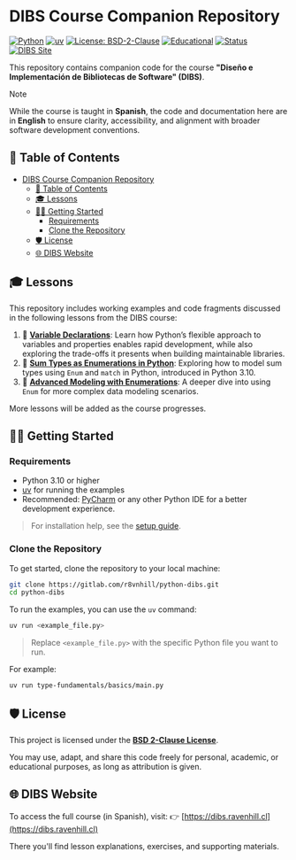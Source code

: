 # DIBS Course Companion Repository

[![Python](https://img.shields.io/badge/Python-3.10%2B-blue?logo=python)](https://www.python.org/downloads/)
[![uv](https://img.shields.io/badge/build%20tool-uv-blue?logo=uv)](https://docs.astral.sh/uv/getting-started/)
[![License: BSD-2-Clause](https://img.shields.io/badge/License-BSD%202--Clause-blue.svg)](./LICENSE)
[![Educational](https://img.shields.io/badge/purpose-educational-yellow)](https://dibs.ravenhill.cl)
[![Status](https://img.shields.io/badge/status-stable-brightgreen)]()
[![DIBS Site](https://img.shields.io/badge/website-dibs.ravenhill.cl-purple)](https://dibs.ravenhill.cl)

This repository contains companion code for the course **"Diseño e Implementación de Bibliotecas de Software" (DIBS)**.

> [!note]
> While the course is taught in **Spanish**, the code and documentation here are in **English** to ensure clarity, accessibility, and alignment with broader software development conventions.

## 📖 Table of Contents

- [DIBS Course Companion Repository](#dibs-course-companion-repository)
  - [📖 Table of Contents](#-table-of-contents)
  - [🎓 Lessons](#-lessons)
  - [🧑‍💻 Getting Started](#-getting-started)
    - [Requirements](#requirements)
    - [Clone the Repository](#clone-the-repository)
  - [🛡️ License](#️-license)
  - [🌐 DIBS Website](#-dibs-website)

## 🎓 Lessons

This repository includes working examples and code fragments discussed in the following lessons from the DIBS course:

1. 📘 **[Variable Declarations](https://dibs.ravenhill.cl/docs/type-fundamentals/basics/variables/py)**: Learn how Python’s flexible approach to variables and properties enables rapid development, while also exploring the trade-offs it presents when building maintainable libraries.
2. 📘 **[Sum Types as Enumerations in Python](https://dibs.ravenhill.cl/docs/type-fundamentals/algebraic-data-types/enums/py/)**: Exploring how to model sum types using `Enum` and `match` in Python, introduced in Python 3.10.
3. 📘 **[Advanced Modeling with Enumerations](https://dibs.ravenhill.cl/docs/type-fundamentals/algebraic-data-types/idiom-enum/py)**: A deeper dive into using `Enum` for more complex data modeling scenarios.

More lessons will be added as the course progresses.

## 🧑‍💻 Getting Started

### Requirements

- Python 3.10 or higher
- [uv](https://docs.astral.sh/uv/getting-started/) for running the examples
- Recommended: [PyCharm](https://www.jetbrains.com/pycharm/) or any other Python IDE for a better development experience.

> For installation help, see the [setup guide](https://dibs.ravenhill.cl/docs/build-systems/init/uv).

### Clone the Repository

To get started, clone the repository to your local machine:

```bash
git clone https://gitlab.com/r8vnhill/python-dibs.git
cd python-dibs
```

To run the examples, you can use the `uv` command:

```bash
uv run <example_file.py>
```

> Replace `<example_file.py>` with the specific Python file you want to run.

For example:

```bash
uv run type-fundamentals/basics/main.py
```

## 🛡️ License

This project is licensed under the **[BSD 2-Clause License](./LICENSE)**.

You may use, adapt, and share this code freely for personal, academic, or educational purposes, as long as attribution is given.

## 🌐 DIBS Website

To access the full course (in Spanish), visit:
👉 [https://dibs.ravenhill.cl](https://dibs.ravenhill.cl)

There you'll find lesson explanations, exercises, and supporting materials.
